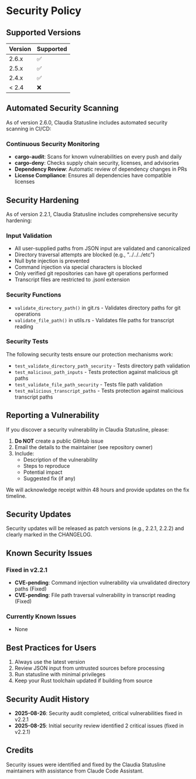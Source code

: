 # Security Policy

## Supported Versions

| Version | Supported          |
| ------- | ------------------ |
| 2.6.x   | :white_check_mark: |
| 2.5.x   | :white_check_mark: |
| 2.4.x   | :white_check_mark: |
| < 2.4   | :x:                |

## Automated Security Scanning

As of version 2.6.0, Claudia Statusline includes automated security scanning in CI/CD:

### Continuous Security Monitoring
- **cargo-audit**: Scans for known vulnerabilities on every push and daily
- **cargo-deny**: Checks supply chain security, licenses, and advisories
- **Dependency Review**: Automatic review of dependency changes in PRs
- **License Compliance**: Ensures all dependencies have compatible licenses

## Security Hardening

As of version 2.2.1, Claudia Statusline includes comprehensive security hardening:

### Input Validation
- All user-supplied paths from JSON input are validated and canonicalized
- Directory traversal attempts are blocked (e.g., "../../../etc")
- Null byte injection is prevented
- Command injection via special characters is blocked
- Only verified git repositories can have git operations performed
- Transcript files are restricted to .jsonl extension

### Security Functions
- `validate_directory_path()` in git.rs - Validates directory paths for git operations
- `validate_file_path()` in utils.rs - Validates file paths for transcript reading

### Security Tests
The following security tests ensure our protection mechanisms work:
- `test_validate_directory_path_security` - Tests directory path validation
- `test_malicious_path_inputs` - Tests protection against malicious git paths
- `test_validate_file_path_security` - Tests file path validation
- `test_malicious_transcript_paths` - Tests protection against malicious transcript paths

## Reporting a Vulnerability

If you discover a security vulnerability in Claudia Statusline, please:

1. **Do NOT** create a public GitHub issue
2. Email the details to the maintainer (see repository owner)
3. Include:
   - Description of the vulnerability
   - Steps to reproduce
   - Potential impact
   - Suggested fix (if any)

We will acknowledge receipt within 48 hours and provide updates on the fix timeline.

## Security Updates

Security updates will be released as patch versions (e.g., 2.2.1, 2.2.2) and clearly marked in the CHANGELOG.

## Known Security Issues

### Fixed in v2.2.1
- **CVE-pending**: Command injection vulnerability via unvalidated directory paths (Fixed)
- **CVE-pending**: File path traversal vulnerability in transcript reading (Fixed)

### Currently Known Issues
- None

## Best Practices for Users

1. Always use the latest version
2. Review JSON input from untrusted sources before processing
3. Run statusline with minimal privileges
4. Keep your Rust toolchain updated if building from source

## Security Audit History

- **2025-08-26**: Security audit completed, critical vulnerabilities fixed in v2.2.1
- **2025-08-25**: Initial security review identified 2 critical issues (fixed in v2.2.1)

## Credits

Security issues were identified and fixed by the Claudia Statusline maintainers with assistance from Claude Code Assistant.